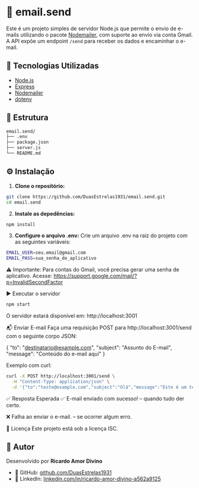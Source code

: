 # 📧 email.send

Este é um projeto simples de servidor Node.js que permite o envio de e-mails utilizando o pacote [Nodemailer](https://nodemailer.com/about/), com suporte ao envio via conta Gmail. A API expõe um endpoint `/send` para receber os dados e encaminhar o e-mail.

## 🚀 Tecnologias Utilizadas

- [Node.js](https://nodejs.org/)
- [Express](https://expressjs.com/)
- [Nodemailer](https://nodemailer.com/)
- [dotenv](https://www.npmjs.com/package/dotenv)

## 📁 Estrutura
```bash
email.send/
├── .env
├── package.json
├── server.js
└── README.md
```

## ⚙️ Instalação

1. **Clone o repositório:**

```bash
git clone https://github.com/DuasEstrelas1931/email.send.git
cd email.send
```

2. **Instale as depedências:**
```bash
npm install
```
3. **Configure o arquivo .env:**
Crie um arquivo .env na raiz do projeto com as seguintes variáveis:
```bash
EMAIL_USER=seu.email@gmail.com
EMAIL_PASS=sua_senha_de_aplicativo

```
⚠️ Importante: Para contas do Gmail, você precisa gerar uma senha de aplicativo. Acesse: https://support.google.com/mail/?p=InvalidSecondFactor

▶️ Executar o servidor
```bash
npm start
```
O servidor estará disponível em: http://localhost:3001

📬 Enviar E-mail
Faça uma requisição POST para http://localhost:3001/send com o seguinte corpo JSON:

{
  "to": "destinatario@example.com",
  "subject": "Assunto do E-mail",
  "message": "Conteúdo do e-mail aqui"
}

Exemplo com curl:
```bash
curl -X POST http://localhost:3001/send \
  -H "Content-Type: application/json" \
  -d '{"to":"teste@example.com","subject":"Olá","message":"Este é um teste"}'
```

✅ Resposta Esperada
✅ E-mail enviado com sucesso! – quando tudo der certo.

❌ Falha ao enviar o e-mail. – se ocorrer algum erro.

📝 Licença
Este projeto está sob a licença ISC.

## 👤 Autor

Desenvolvido por **Ricardo Amor Divino**  
- 🔗 GitHub: [github.com/DuasEstrelas1931](https://github.com/DuasEstrelas1931)  
- 🔗 LinkedIn: [linkedin.com/in/ricardo-amor-divino-a562a9125](https://www.linkedin.com/in/ricardo-amor-divino-a562a9125)